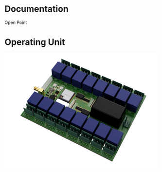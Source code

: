 # Documentation

Open Point

# Operating Unit

![function_graphic](/cu-eagle/images/esp-module-cu.png)
